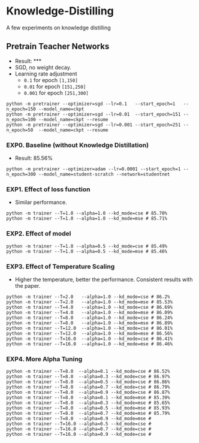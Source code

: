 # Knowledge-Distilling
A few experiments on knowledge distilling

## Pretrain Teacher Networks
* Result: ***
* SGD, no weight decay.
* Learning rate adjustment
  * `0.1` for epoch `[1,150]`
  * `0.01` for epoch `[151,250]`
  * `0.001` for epoch `[251,300]`
```
python -m pretrainer --optimizer=sgd --lr=0.1   --start_epoch=1   --n_epoch=150 --model_name=ckpt
python -m pretrainer --optimizer=sgd --lr=0.01  --start_epoch=151 --n_epoch=100 --model_name=ckpt --resume
python -m pretrainer --optimizer=sgd --lr=0.001 --start_epoch=251 --n_epoch=50  --model_name=ckpt --resume
```

### EXP0. Baseline (without Knowledge Distillation)
* Result: 85.56%
```
python -m pretrainer --optimizer=adam --lr=0.0001 --start_epoch=1 --n_epoch=300 --model_name=student-scratch --network=studentnet
```

### EXP1. Effect of loss function
* Similar performance.
```
python -m trainer --T=1.0 --alpha=1.0 --kd_mode=cse # 85.70%
python -m trainer --T=1.0 --alpha=1.0 --kd_mode=mse # 85.71%
```

### EXP2. Effect of model
```
python -m trainer --T=1.0 --alpha=0.5 --kd_mode=cse # 85.49%
python -m trainer --T=1.0 --alpha=0.5 --kd_mode=mse # 85.46%
```

### EXP3. Effect of Temperature Scaling
* Higher the temperature, better the performance. Consistent results with the paper.
```
python -m trainer --T=2.0   --alpha=1.0 --kd_mode=cse # 86.2%
python -m trainer --T=2.0   --alpha=1.0 --kd_mode=mse # 85.53%
python -m trainer --T=4.0   --alpha=1.0 --kd_mode=cse # 86.69%
python -m trainer --T=4.0   --alpha=1.0 --kd_mode=mse # 86.09%
python -m trainer --T=8.0   --alpha=1.0 --kd_mode=cse # 86.24%
python -m trainer --T=8.0   --alpha=1.0 --kd_mode=mse # 86.89%
python -m trainer --T=12.0  --alpha=1.0 --kd_mode=cse # 86.01%
python -m trainer --T=12.0  --alpha=1.0 --kd_mode=mse # 86.56%
python -m trainer --T=16.0  --alpha=1.0 --kd_mode=cse # 86.41%
python -m trainer --T=16.0  --alpha=1.0 --kd_mode=mse # 86.46%
```

### EXP4. More Alpha Tuning
```
python -m trainer --T=8.0  --alpha=0.1 --kd_mode=cse # 86.52%
python -m trainer --T=8.0  --alpha=0.3 --kd_mode=cse # 86.97%
python -m trainer --T=8.0  --alpha=0.5 --kd_mode=cse # 86.86%
python -m trainer --T=8.0  --alpha=0.7 --kd_mode=cse # 86.79%
python -m trainer --T=8.0  --alpha=0.9 --kd_mode=cse # 86.87%
python -m trainer --T=8.0  --alpha=0.1 --kd_mode=mse # 85.39%
python -m trainer --T=8.0  --alpha=0.3 --kd_mode=mse # 85.65%
python -m trainer --T=8.0  --alpha=0.5 --kd_mode=mse # 85.93%
python -m trainer --T=8.0  --alpha=0.7 --kd_mode=mse # 85.79%
python -m trainer --T=8.0  --alpha=0.9 --kd_mode=mse #
python -m trainer --T=16.0 --alpha=0.5 --kd_mode=cse #
python -m trainer --T=16.0 --alpha=0.7 --kd_mode=cse #
python -m trainer --T=16.0 --alpha=0.9 --kd_mode=cse #
```
